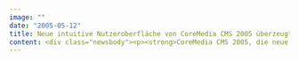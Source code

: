 ```yaml
---
image: ""
date: "2005-05-12"
title: Neue intuitive Nutzeroberfläche von CoreMedia CMS 2005 überzeugt Kritiker und Nutzer / SinnerSchrader Neue Informatik schuf die Grundlagen
content: <div class="newsbody"><p><strong>CoreMedia CMS 2005, die neue Version des Content-Management-Systems von CoreMedia, kommt mit einer vollständig überarbeiteten, intuitiven Editor-Oberfläche auf den Markt. Die optimale Bedienbarkeit für den redaktionellen Anwender war einer der Schwerpunkte bei der Entwicklung der neuen CMS-Generation. SinnerSchrader Neue Informatik leistete hierfür die zu Grunde liegende Nutzer-Recherche und entwickelte Konzepte zur Nutzerführung.</strong></p><p>Erstmals war CoreMedia CMS 2005 auf der CeBIT zu sehen und stieß bei Fachleuten und Anwendern auf großes Interesse und positive Resonanz. Die österreichische Fachzeitschrift Computerwelt lobt CoreMedia CMS 2005 als „bemerkenswerten Ansatz“ und „sehr intuitive und weniger technische, webbasierte Oberfläche“. Das Fazit&#58; „Damit hat CoreMedia auch mit seinen direkten Wettbewerbern in Bezug auf den Bedienkomfort des Web-Editors aufgeholt, wenn sie damit nicht sogar führend geworden sind.“</p><p>Im Zuge der Neuentwicklung erhielt das CoreMedia User-Interface vor allem eine deutlich verbesserte Nutzerführung und einen komplett neuen visuellen Auftritt. Der überarbeitete WebEditor orientiert sich konsequent an den Anforderungen der Anwender bei der täglichen Arbeit mit dem System. Daraus ergeben sich zahlreiche Vorteile, vor allem bei Geschwindigkeit und der Vermeidung von Fehlern und Frustrationen.</p><p>Bei der Entwicklung der neuen Redaktionsumgebung setzte CoreMedia gemeinsam mit SinnerSchrader Neue Informatik Methoden des nutzerzentrierten Anwendungsdesigns ein. So gaben Videobeobachtungen der Nutzer bei typischen Aufgaben ihrer täglichen Arbeit und anschließende Kurzinterviews genauen Aufschluss über Stärken und Schwächen des bisherigen User-Interface sowie die wirklichen Bedürfnisse der Anwender. Die entsprechenden Erkenntnisse wurden dann konsequent im CoreMedia CMS 2005 berücksichtigt.</p><p>SinnerSchrader Neue Informatik arbeitet als Partner eng mit CoreMedia zusammen. Derzeit entwickeln beide Unternehmen gemeinsam ein neues Produkt, das die CMS-Technologie um zusätzliche Funktionalität für das Kampagnenmanagement ergänzt.</p><p><a class="news-backlink" href="/de/"><svg class="svg-ico svg-ico--arrow-left"><use xlink&#58;href="#arrow-down"></use></svg>Zurück zur Presse Übersicht</a></p></div>
---
```

